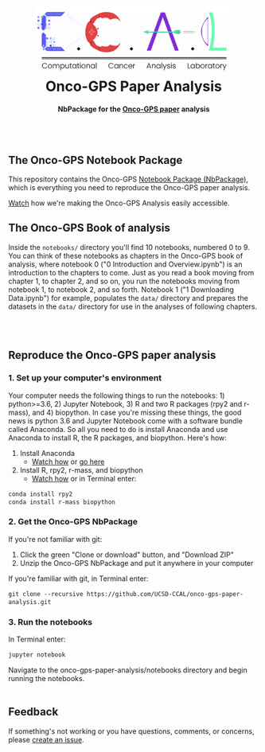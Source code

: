 <h1 align="center">
  <br>
  <a href="https://github.com/UCSD-CCAL"><img src="media/ccal-logo-D3.png" width="400"></a>
  <br>
  Onco-GPS Paper Analysis
  <br>
</h1>
<h4 align="center">NbPackage for the <a href="http://www.cell.com/cell-systems/fulltext/S2405-4712(17)30335-6" target="_blank">Onco-GPS paper</a> analysis</h4>
<br><br>

## The Onco-GPS Notebook Package
This repository contains the Onco-GPS [Notebook Package (NbPackage)](https://github.com/UCSD-CCAL/nbpackage), which is everything you need to reproduce the Onco-GPS paper analysis.

[Watch](https://www.youtube.com/watch?v=Tph5BVYcbUA) how we're making the Onco-GPS Analysis easily accessible.

## The Onco-GPS Book of analysis
Inside the `notebooks/` directory you'll find 10 notebooks, numbered 0 to 9. You can think of these notebooks as chapters in the Onco-GPS book of analysis, where notebook 0 ("0 Introduction and Overview.ipynb") is an introduction to the chapters to come. Just as you read a book moving from chapter 1, to chapter 2, and so on, you run the notebooks moving from notebook 1, to notebook 2, and so forth. Notebook 1 ("1 Downloading Data.ipynb") for example, populates the `data/` directory and prepares the datasets in the `data/` directory for use in the analyses of following chapters.

<br><br>
## Reproduce the Onco-GPS paper analysis

### 1. Set up your computer's environment  
Your computer needs the following things to run the notebooks: 1) python>=3.6, 2) Jupyter Notebook, 3) R and two R packages (rpy2 and r-mass), and 4) biopython. In case you're missing these things, the good news is python 3.6 and Jupyter Notebook come with a software bundle called Anaconda. So all you need to do is install Anaconda and use Anaconda to install R, the R packages, and biopython. Here's how:

1. Install Anaconda
   * [Watch how](https://youtu.be/xKGaGXmy8j4) or [go here](https://www.continuum.io/downloads)
2. Install R, rpy2, r-mass, and biopython
   * [Watch how](https://www.youtube.com/watch?v=m8wWZEV4z2A&feature=youtu.be) or in Terminal enter:

  ```
  conda install rpy2
  conda install r-mass biopython
  ```

### 2. Get the Onco-GPS NbPackage

If you're not familiar with git:
1. Click the green "Clone or download" button, and "Download ZIP"
2. Unzip the Onco-GPS NbPackage and put it anywhere in your computer

If you're familiar with git, in Terminal enter:
```
git clone --recursive https://github.com/UCSD-CCAL/onco-gps-paper-analysis.git
```

### 3. Run the notebooks
In Terminal enter:
```sh
jupyter notebook
```
Navigate to the onco-gps-paper-analysis/notebooks directory and begin running the notebooks.
<br><br>
## Feedback
If something's not working or you have questions, comments, or concerns, please [create an issue](https://github.com/UCSD-CCAL/onco-gps-paper-analysis/issues/new).
